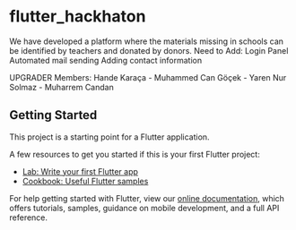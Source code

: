 # flutter_hackhaton

We have developed a platform where the materials missing in schools can be identified by teachers and donated by donors.
Need to Add:
Login Panel
Automated mail sending
Adding contact information

UPGRADER Members:
Hande Karaça - Muhammed Can Göçek - Yaren Nur Solmaz - Muharrem Candan

## Getting Started

This project is a starting point for a Flutter application.

A few resources to get you started if this is your first Flutter project:

- [Lab: Write your first Flutter app](https://flutter.dev/docs/get-started/codelab)
- [Cookbook: Useful Flutter samples](https://flutter.dev/docs/cookbook)

For help getting started with Flutter, view our
[online documentation](https://flutter.dev/docs), which offers tutorials,
samples, guidance on mobile development, and a full API reference.
